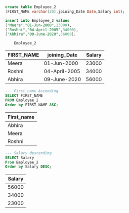 ```sql

create table Employee_2
(FIRST_NAME varchar(20),joining_Date Date,Salary int);

insert into Employee_2 values
("Meera","01-Jun-2000",23000),
("Roshni","04-April-2005",34000),
("Abhira","09-June-2020",56000);
```

        Employee_2

| FIRST_NAME | joining_Date  | Salary |
| ---------- | ------------- | ------ |
| Meera      | 01-Jun-2000   | 23000  |
| Roshni     | 04-April-2005 | 34000  |
| Abhira     | 09-June-2020  | 56000  |

```sql
--- First_name Ascending
SELECT FIRST_NAME
FROM Employee_2
Order by FIRST_NAME ASC;
```

| First_name |
| ---------- |
| Abhira     |
| Meera      |
| Roshni     |

```sql
--- Salary descending
SELECT Salary
From Employee_2
Order by Salary DESC;
```

| Salary |
| ------ |
| 56000  |
| 34000  |
| 23000  |
